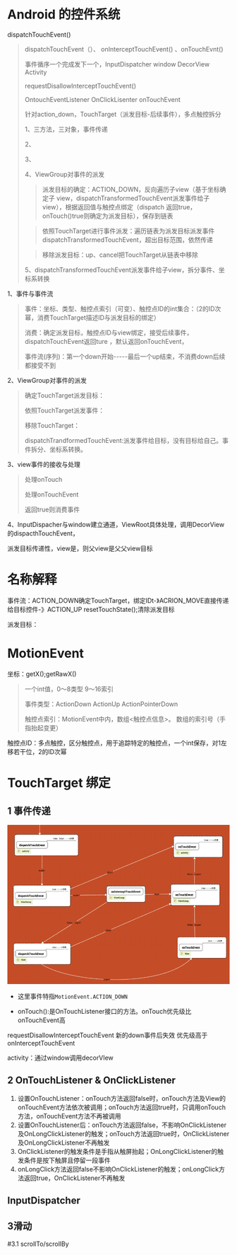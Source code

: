 # Android 的控件系统

dispatchTouchEvent()

> dispatchTouchEvent（）、 onInterceptTouchEvent() 、onTouchEvnt()
>
> 事件循序一个完成发下一个，InputDispatcher window DecorView Activity
>
> requestDisallowInterceptTouchEvent()
>
> 
>
> OntouchEventListener OnClickLisenter onTouchEvent
>
> 针对action_down，TouchTarget（派发目标-后续事件），多点触控拆分
>
> 1、三方法，三对象，事件传递
>
> 2、
>
> 3、
>
> 4、ViewGroup对事件的派发
>
> > 派发目标的确定：ACTION_DOWN，反向遍历子view（基于坐标确定子 view，dispatchTransformedTouchEvent派发事件给子 view），根据返回值与触控点绑定（dispatch 返回true，onTouch()true则确定为派发目标），保存到链表
>
> > 依照TouchTarget进行事件派发：遍历链表为派发目标派发事件dispatchTransformedTouchEvent，超出目标范围，依然传递
>
> > 移除派发目标：up、cancel把TouchTarget从链表中移除
>
> 5、dispatchTransformedTouchEvent派发事件给子view，拆分事件、坐标系转换



1、事件与事件流

> 事件：坐标、类型、触控点索引（可变）、触控点ID的int集合：（2的ID次幂，消费TouchTarget描述ID与派发目标的绑定）
>
> 消费：确定派发目标，触控点ID与view绑定，接受后续事件，dispatchTouchEvent返回ture ，默认返回onTouchEvent，
>
> 事件流(序列)：第一个down开始-----最后一个up结束，不消费down后续都接受不到

2、ViewGroup对事件的派发

> 确定TouchTarget派发目标：
>
> 依照TouchTarget派发事件：
>
> 移除TouchTarget：
>
> dispatchTrandformedTouchEvent:派发事件给目标，没有目标给自己。事件拆分、坐标系转换。

3、view事件的接收与处理

> 处理onTouch
>
> 处理onTouchEvent
>
> 返回true则消费事件

4、InputDispacher与window建立通道，ViewRoot具体处理，调用DecorView的dispacthTouchEvent，



派发目标传递性，view是，则父view是父父view目标

# 名称解释

事件流：ACTION_DOWN确定TouchTarget，绑定IDt-》ACRION_MOVE直接传递给目标控件-》ACTION_UP resetTouchState();清除派发目标

派发目标：

# MotionEvent

坐标：getX();getRawX()

>  一个int值，0～8类型 9～16索引
>
> 事件类型：ActionDown ActionUp ActionPointerDown
>
> 触控点索引：MotionEvent中内，数组<触控点信息>。 数组的索引号（手指抬起变更）

触控点ID：多点触控，区分触控点，用于追踪特定的触控点，一个int保存，对1左移若干位，2的ID次幂



# TouchTarget 绑定



## 1 事件传递

![Android事件分发机制](../sources/Android事件分发机制.png)

- 这里事件特指`MotionEvent.ACTION_DOWN`

- onTouch():是OnTouchListener接口的方法。onTouch优先级比onTouchEvent高

requestDisallowInterceptTouchEvent 新的down事件后失效 优先级高于onInterceptTouchEvent

activity：通过window调用decorVIew

## 2 OnTouchListener & OnClickListener

1. 设置OnTouchListener：onTouch方法返回false时，onTouch方法及View的onTouchEvent方法依次被调用；onTouch方法返回true时，只调用onTouch方法，onTouchEvent方法不再被调用
2. 设置OnTouchListener后：onTouch方法返回false，不影响OnClickListener及OnLongClickListener的触发；onTouch方法返回true时，OnClickListener及OnLongClickListener不再触发
3. OnClickListener的触发条件是手指从触屏抬起；OnLongClickListener的触发条件是按下触屏且停留一段事件
4. onLongClick方法返回false不影响OnClickListener的触发；onLongClick方法返回true，OnClickListener不再触发

## InputDispatcher



## 3滑动

#3.1 scrollTo/scrollBy
